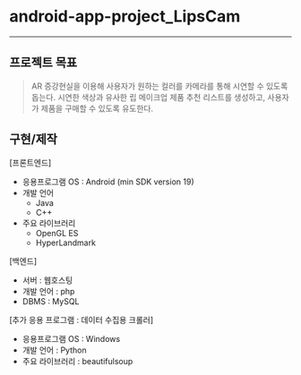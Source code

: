 # android-app-project_LipsCam
--------------
## 프로젝트 목표
> AR 증강현실을 이용해 사용자가 원하는 컬러를 카메라를 통해 시연할 수 있도록 돕는다. 시연한 색상과 유사한 립 메이크업 제품 추천 리스트를 생성하고, 사용자가 제품을 구매할 수 있도록 유도한다.

## 구현/제작
[프론트엔드]
- 응용프로그램 OS : Android (min SDK version 19)
- 개발 언어 
  - Java 
  - C++
- 주요 라이브러리 
  - OpenGL ES
  - HyperLandmark

[백엔드]
- 서버 : 웹호스팅
- 개발 언어 : php
- DBMS : MySQL
 

[추가 응용 프로그램 : 데이터 수집용 크롤러]
- 응용프로그램 OS : Windows
- 개발 언어 : Python
- 주요 라이브러리 : beautifulsoup
